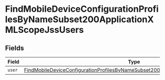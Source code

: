 # FindMobileDeviceConfigurationProfilesByNameSubset200ApplicationXMLScopeJssUsers


## Fields

| Field                                                                                                                                                                                                 | Type                                                                                                                                                                                                  | Required                                                                                                                                                                                              | Description                                                                                                                                                                                           |
| ----------------------------------------------------------------------------------------------------------------------------------------------------------------------------------------------------- | ----------------------------------------------------------------------------------------------------------------------------------------------------------------------------------------------------- | ----------------------------------------------------------------------------------------------------------------------------------------------------------------------------------------------------- | ----------------------------------------------------------------------------------------------------------------------------------------------------------------------------------------------------- |
| `user`                                                                                                                                                                                                | [FindMobileDeviceConfigurationProfilesByNameSubset200ApplicationXMLScopeJssUsersUser](../../models/operations/findmobiledeviceconfigurationprofilesbynamesubset200applicationxmlscopejssusersuser.md) | :heavy_minus_sign:                                                                                                                                                                                    | N/A                                                                                                                                                                                                   |